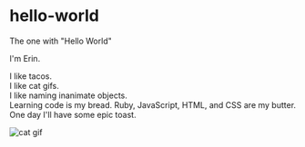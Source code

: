 # hello-world
The one with "Hello World"


I'm Erin.

I like tacos.  
I like cat gifs.   
I like naming inanimate objects.  
Learning code is my bread. Ruby, JavaScript, HTML, and CSS are my butter. One day I'll have some epic toast.  

![cat gif](https://cdn.fbsbx.com/v/t59.2708-21/20952651_10155797859650086_5049147872252002304_n.gif?_nc_cat=0&oh=6c81c3b14923433e964f5f97337dc38f&oe=5ADBE3AA "Smidges Typing") 
